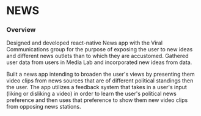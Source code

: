 # NEWS
### Overview
Designed and developed react-native News app with the Viral Communications group for the purpose of exposing the user to new ideas and different news outlets than to which they are accustomed. Gathered user data from users in Media Lab and incorporated new ideas from data.

Built a news app intending to broaden the user's views by presenting them video clips from news sources that are of different political standings then the user. The app utilizes a feedback system that takes in a user's input (liking or disliking a video) in order to learn the user's political news preference and then uses that preference to show them new video clips from opposing news stations.